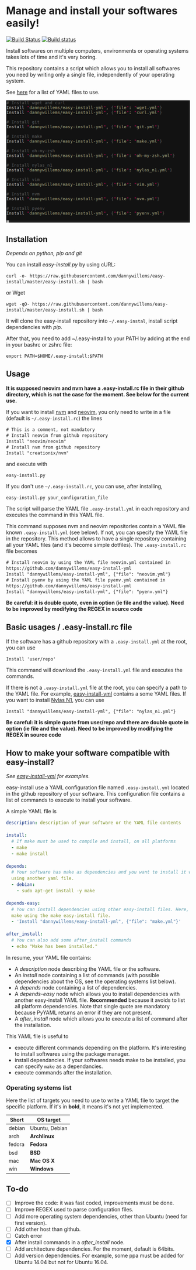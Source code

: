 # Manage and install your softwares easily!

[![Build Status](https://travis-ci.org/dannywillems/easy-install.svg?branch=master)](https://travis-ci.org/dannywillems/easy-install) [![Build status](https://ci.appveyor.com/api/projects/status/5hrnbc115l8fi0b8/branch/master?svg=true)](https://ci.appveyor.com/project/dannywillems/easy-install/branch/master)

Install softwares on multiple computers, environments or operating systems takes
lots of time and it's very boring.

This repository contains a script which allows you to install all softwares you
need by writing only a single file, independently of your operating system.

See [here](https://github.com/dannywillems/easy-install-yml) for a list of YAML
files to use.

![simple easy-install.rc file](res/easy-install.rc.example.png)

## Installation

*Depends on python, pip and git*

You can install *easy-install.py* by using cURL:

```Shell
curl -o- https://raw.githubusercontent.com/dannywillems/easy-install/master/easy-install.sh | bash
```
or Wget
```Shell
wget -qO- https://raw.githubusercontent.com/dannywillems/easy-install/master/easy-install.sh | bash
```

It will clone the easy-install repository into ```~/.easy-instal```, install script
dependencies with *pip*.

After that, you need to add ~/.easy-install to your PATH by adding at the end in your
bashrc or zshrc file:
```
export PATH=$HOME/.easy-install:$PATH
```

## Usage

**It is supposed neovim and nvm have a .easy-install.rc file in their github
directory, which is not the case for the moment. See below for the current
use.**

If you want to install [nvm](https://github.com/creationix/nvm) and
[neovim](https://github.com/neovim/neovim), you only need to write in a file (default is ```~/.easy-install.rc```) the lines

```vim
# This is a comment, not mandatory
# Install neovim from github repository
Install "neovim/neovim"
# Install nvm from github repository
Install "creationix/nvm"
```

and execute with
```Shell
easy-install.py
```

If you don't use ```~/.easy-install.rc```, you can use, after installing,
```Shell
easy-install.py your_configuration_file
```

The script will parse the YAML file ```.easy-install.yml``` in each repository and executes the command in this YAML file.

This command supposes nvm and neovim repositories contain a YAML file known ```.easy-install.yml``` (see below). If not, you can specify the YAML file in the repository. This method allows to have a single repository containing all your YAML files (and it's become simple dotfiles). The ```.easy-install.rc``` file becomes

```vim
# Install neovim by using the YAML file neovim.yml contained in https://github.com/dannywillems/easy-install-yml
Install "dannywillems/easy-install-yml", {"file": "neovim.yml"}
# Install pyenv by using the YAML file pyenv.yml contained in https://github.com/dannywillems/easy-install-yml
Install "dannywillems/easy-install-yml", {"file": "pyenv.yml"}
```

**Be careful: it is double quote, even in option (ie file and the value). Need
to be improved by modifying the REGEX in source code**

## Basic usages / .easy-install.rc file

If the software has a github repository with a ```.easy-install.yml``` at the
root, you can use
```
Install 'user/repo'
```
This command will download the ```.easy-install.yml``` file and executes the
commands.

If there is not a ```.easy-install.yml``` file at the root, you can specify a
path to the YAML file. For example,
[easy-install-yml](https://github.com/dannywillems/easy-install-yml) contains a
some YAML files. If you want to install [Nylas
N1](https://nylas.com/), you can
use
```
Install "dannywillems/easy-install-yml", {"file": "nylas_n1.yml"}
```

**Be careful: it is simple quote from user/repo and there are double quote in
option (ie file and the value). Need to be improved by modifying the REGEX in
source code**

## How to make your software compatible with easy-install?

*See [easy-install-yml](https://github.com/dannywillems/easy-install-yml) for examples.*

easy-install use a YAML configuration file named ```.easy-install.yml``` located in the github repository of your software.
This configuration file contains a list of commands to execute to install your software.

A simple YAML file is
```YAML
description: description of your software or the YAML file contents

install:
  # If make must be used to compile and install, on all platforms
  - make
  - make install

depends:
  # Your software has make as dependencies and you want to install it without
  using another yaml file.
  - debian:
    - sudo apt-get install -y make

depends-easy:
  # You can install dependencies using other easy-install files. Here, install
  make using the make easy-install file.
  - 'Install "dannywillems/easy-install-yml", {"file": "make.yml"}'

after_install:
  # You can also add some after_install commands
  - echo "Make has been installed."
```

In resume, your YAML file contains:
* A *description* node describing the YAML file or the software.
* An *install* node containing a list of commands (with possible
  dependencies about the OS, see the operating systems list below).
* A *depends* node containing a list of dependencies.
* A *depends-easy* node which allows you to install dependencies with another
  easy-install YAML file. **Recommended** because it avoids to list all platform
  dependencies. Note that single quote are mandatory because PyYAML returns an
  error if they are not present.
* A *after_install* node which allows you to execute a list of command after the
  installation.

This YAML file is useful to
* execute different commands depending on the platform. It's interesting to
  install softwares using the package manager.
* install dependancies. If your softwares needs make to be installed, you can
  specify ```make``` as a dependancies.
* execute commands after the installation.

### Operating systems list

Here the list of targets you need to use to write a YAML file to target the
specific platform. If it's in **bold**, it means it's not yet implemented.

Short        | OS target
-------------|----------
debian       | Ubuntu, Debian
arch         | **Archlinux**
fedora       | **Fedora**
bsd          | **BSD**
mac          | **Mac OS X**
win          | **Windows**

## To-do

- [ ] Improve the code: it was fast coded, improvements must be done.
- [ ] Improve REGEX used to parse configuration files.
- [ ] Add more operating system dependencies, other than Ubuntu (need for first
  version).
- [ ] Add other host than github.
- [ ] Catch error
- [x] After install commands in a *after_install* node.
- [ ] Add architecture dependencies. For the moment, default is 64bits.
- [ ] Add version dependencies. For example, some ppa must be added for Ubuntu 14.04
  but not for Ubuntu 16.04.
